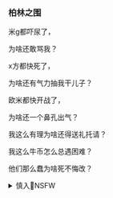 ### 柏林之围

米g都吓尿了，

为啥还敢骂我？

x方都快死了，

为啥还有气力抽我干儿子？

欧米都快开战了，

为啥还一个鼻孔出气？

我这么有理为啥还得送礼托请？

我这么牛币怎么总遇困难？

他们那么蠢为啥死不悔改？

<details><summary>慎入🔞NSFW</summary>

Not Safe For Work
![](https://upload.wikimedia.org/wikipedia/commons/thumb/d/d3/Biohazard_Symbol_Specification.png/210px-Biohazard_Symbol_Specification.png)

<details><summary><b>风险自理Use At Your Own Risk🈲</summary>

### 💊

躺倒打滚闹分手，米股豚肉涨成狗。

掩耳忌医病难宥，毛熊哥你慢些走。

</details>
</details>
